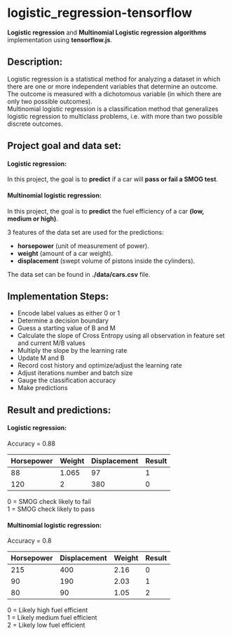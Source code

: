 # logistic_regression-tensorflow

**Logistic regression** and **Multinomial Logistic regression algorithms** implementation using **tensorflow.js**.

## Description:

Logistic regression is a statistical method for analyzing a dataset in which there are one or more independent variables that determine an outcome. The outcome is measured with a dichotomous variable (in which there are only two possible outcomes).<br>
Multinomial logistic regression is a classification method that generalizes logistic regression to multiclass problems, i.e. with more than two possible discrete outcomes.

## Project goal and data set:

#### Logistic regression:

In this project, the goal is to **predict** if a car will **pass or fail a SMOG test**.

#### Multinomial logistic regression:

In this project, the goal is to **predict** the fuel efficiency of a car **(low, medium or high)**.

3 features of the data set are used for the predictions:

- **horsepower** (unit of measurement of power).
- **weight** (amount of a car weight).
- **displacement** (swept volume of pistons inside the cylinders).

The data set can be found in **./data/cars.csv** file.

## Implementation Steps:

- Encode label values as either 0 or 1
- Determine a decision boundary
- Guess a starting value of B and M
- Calculate the slope of Cross Entropy using all observation in feature set and current M/B values
- Multiply the slope by the learning rate
- Update M and B
- Record cost history and optimize/adjust the learning rate
- Adjust iterations number and batch size
- Gauge the classification accuracy
- Make predictions

## Result and predictions:

#### Logistic regression:

Accuracy = 0.88

| Horsepower | Weight | Displacement | Result |
| ---------- | ------ | ------------ | ------ |
| 88         | 1.065  | 97           | 1      |
| 120        | 2      | 380          | 0      |

0 = SMOG check likely to fail<br>
1 = SMOG check likely to pass

#### Multinomial logistic regression:

Accuracy = 0.8

| Horsepower | Displacement | Weight | Result |
| ---------- | ------------ | ------ | ------ |
| 215        | 400          | 2.16   | 0      |
| 90         | 190          | 2.03   | 1      |
| 80         | 90           | 1.05   | 2      |

0 = Likely high fuel efficient<br>
1 = Likely medium fuel efficient<br>
2 = Likely low fuel efficient<br>
